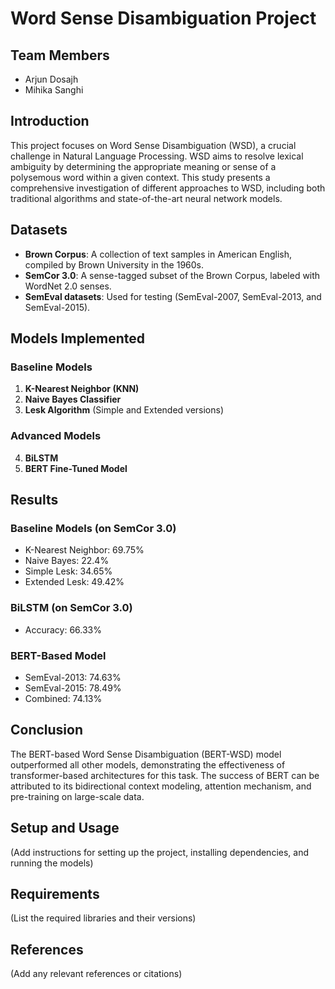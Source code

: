 # Word Sense Disambiguation Project

## Team Members
- Arjun Dosajh
- Mihika Sanghi

## Introduction
This project focuses on Word Sense Disambiguation (WSD), a crucial challenge in Natural Language Processing. WSD aims to resolve lexical ambiguity by determining the appropriate meaning or sense of a polysemous word within a given context. This study presents a comprehensive investigation of different approaches to WSD, including both traditional algorithms and state-of-the-art neural network models.

## Datasets
- **Brown Corpus**: A collection of text samples in American English, compiled by Brown University in the 1960s.
- **SemCor 3.0**: A sense-tagged subset of the Brown Corpus, labeled with WordNet 2.0 senses.
- **SemEval datasets**: Used for testing (SemEval-2007, SemEval-2013, and SemEval-2015).

## Models Implemented

### Baseline Models
1. **K-Nearest Neighbor (KNN)**
2. **Naive Bayes Classifier**
3. **Lesk Algorithm** (Simple and Extended versions)

### Advanced Models
4. **BiLSTM**
5. **BERT Fine-Tuned Model**

## Results

### Baseline Models (on SemCor 3.0)
- K-Nearest Neighbor: 69.75%
- Naive Bayes: 22.4%
- Simple Lesk: 34.65%
- Extended Lesk: 49.42%

### BiLSTM (on SemCor 3.0)
- Accuracy: 66.33%

### BERT-Based Model
- SemEval-2013: 74.63%
- SemEval-2015: 78.49%
- Combined: 74.13%

## Conclusion
The BERT-based Word Sense Disambiguation (BERT-WSD) model outperformed all other models, demonstrating the effectiveness of transformer-based architectures for this task. The success of BERT can be attributed to its bidirectional context modeling, attention mechanism, and pre-training on large-scale data.

## Setup and Usage
(Add instructions for setting up the project, installing dependencies, and running the models)

## Requirements
(List the required libraries and their versions)

## References
(Add any relevant references or citations)